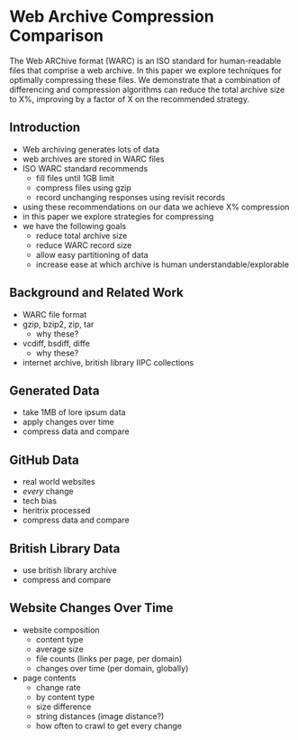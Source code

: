# Web Archive Compression Comparison

The Web ARChive format (WARC) is an ISO standard for human-readable files that comprise a web archive. In this paper we explore techniques for optimally compressing these files. We demonstrate that a combination of differencing and compression algorithms can reduce the total archive size to X%, improving by a factor of X on the recommended strategy.

## Introduction

* Web archiving generates lots of data
* web archives are stored in WARC files
* ISO WARC standard recommends
	- fill files until 1GB limit
	- compress files using gzip
	- record unchanging responses using revisit records
* using these recommendations on our data we achieve X% compression
* in this paper we explore strategies for compressing
* we have the following goals
	- reduce total archive size
	- reduce WARC record size
	- allow easy partitioning of data
	- increase ease at which archive is human understandable/explorable

## Background and Related Work

* WARC file format
* gzip, bzip2, zip, tar
	- why these?
* vcdiff, bsdiff, diffe
	- why these?
* internet archive, british library IIPC collections

## Generated Data

* take 1MB of lore ipsum data
* apply changes over time
* compress data and compare

## GitHub Data

* real world websites
* *every* change
* tech bias
* heritrix processed
* compress data and compare

## British Library Data

* use british library archive
* compress and compare

## Website Changes Over Time

* website composition
	- content type
	- average size
	- file counts (links per page, per domain)
	- changes over time (per domain, globally)
* page contents
	- change rate
	- by content type
	- size difference
	- string distances (image distance?)
	- how often to crawl to get every change